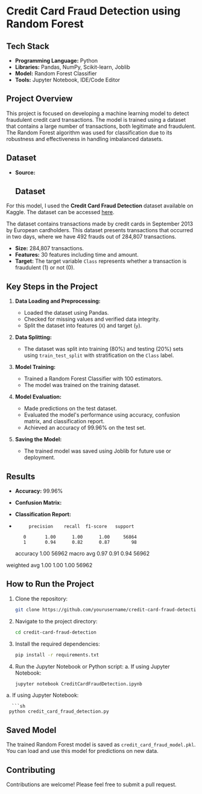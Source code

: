 # Credit Card Fraud Detection using Random Forest

## Tech Stack
- **Programming Language:** Python
- **Libraries:** Pandas, NumPy, Scikit-learn, Joblib
- **Model:** Random Forest Classifier
- **Tools:** Jupyter Notebook, IDE/Code Editor

## Project Overview
This project is focused on developing a machine learning model to detect fraudulent credit card transactions. The model is trained using a dataset that contains a large number of transactions, both legitimate and fraudulent. The Random Forest algorithm was used for classification due to its robustness and effectiveness in handling imbalanced datasets.

## Dataset
- **Source:**
  ## Dataset

For this model, I used the **Credit Card Fraud Detection** dataset available on Kaggle. The dataset can be accessed [here](https://www.kaggle.com/datasets/mlg-ulb/creditcardfraud?resource=download).

The dataset contains transactions made by credit cards in September 2013 by European cardholders. This dataset presents transactions that occurred in two days, where we have 492 frauds out of 284,807 transactions.
 
- **Size:** 284,807 transactions.
- **Features:** 30 features including time and amount.
- **Target:** The target variable `Class` represents whether a transaction is fraudulent (1) or not (0).

## Key Steps in the Project
1. **Data Loading and Preprocessing:**
   - Loaded the dataset using Pandas.
   - Checked for missing values and verified data integrity.
   - Split the dataset into features (`X`) and target (`y`).

2. **Data Splitting:**
   - The dataset was split into training (80%) and testing (20%) sets using `train_test_split` with stratification on the `Class` label.

3. **Model Training:**
   - Trained a Random Forest Classifier with 100 estimators.
   - The model was trained on the training dataset.

4. **Model Evaluation:**
   - Made predictions on the test dataset.
   - Evaluated the model's performance using accuracy, confusion matrix, and classification report.
   - Achieved an accuracy of 99.96% on the test set.

5. **Saving the Model:**
   - The trained model was saved using Joblib for future use or deployment.

## Results
- **Accuracy:** 99.96%
- **Confusion Matrix:**

- **Classification Report:**
-          precision    recall  f1-score   support

         0       1.00      1.00      1.00     56864
         1       0.94      0.82      0.87        98

  accuracy                           1.00     56962
 macro avg       0.97      0.91      0.94     56962

weighted avg 1.00 1.00 1.00 56962

## How to Run the Project

1. Clone the repository:
   ```sh
   git clone https://github.com/yourusername/credit-card-fraud-detection.git

2. Navigate to the project directory:
   ```sh
   cd credit-card-fraud-detection
3. Install the required dependencies:
   ```sh
   pip install -r requirements.txt
4. Run the Jupyter Notebook or Python script:
  a. If using Jupyter Notebook:
      ```sh
      jupyter notebook CreditCardFraudDetection.ipynb
  a. If using Jupyter Notebook:
      
      ```sh
     python credit_card_fraud_detection.py
## Saved Model

The trained Random Forest model is saved as `credit_card_fraud_model.pkl`. You can load and use this model for predictions on new data.

## Contributing

Contributions are welcome! Please feel free to submit a pull request.


  


